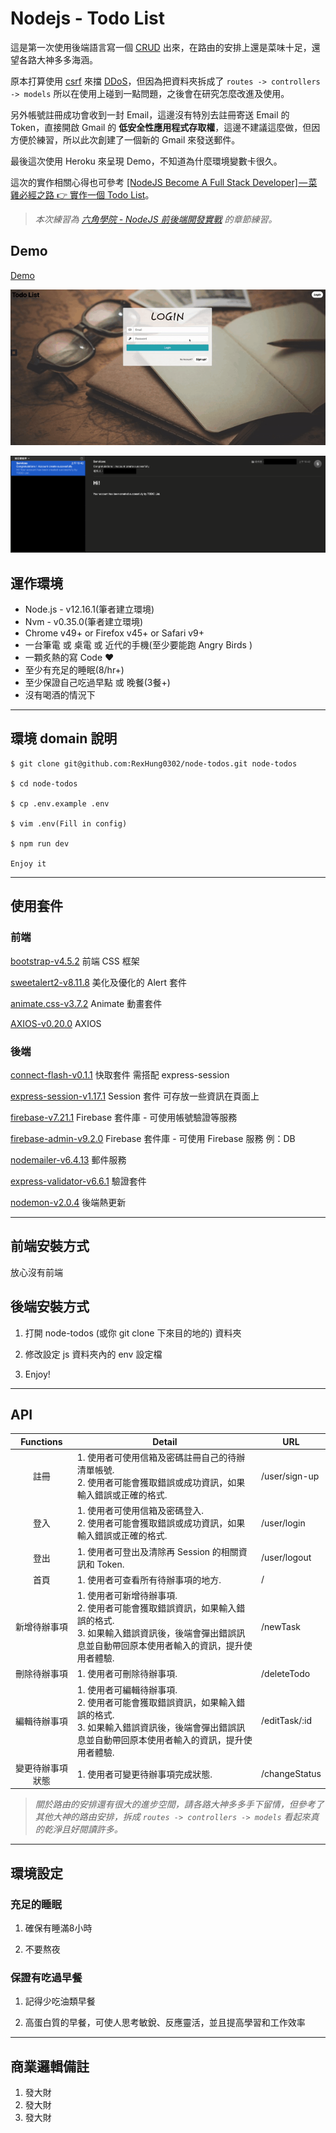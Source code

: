 # Nodejs - Todo List

這是第一次使用後端語言寫一個 [CRUD](https://zh.wikipedia.org/zh-tw/%E5%A2%9E%E5%88%AA%E6%9F%A5%E6%94%B9) 出來，在路由的安排上還是菜味十足，還望各路大神多多海涵。

原本打算使用 [csrf](https://github.com/expressjs/csurf) 來擋 [DDoS](https://zh.wikipedia.org/wiki/%E9%98%BB%E6%96%B7%E6%9C%8D%E5%8B%99%E6%94%BB%E6%93%8A)，但因為把資料夾拆成了 `routes -> controllers -> models` 所以在使用上碰到一點問題，之後會在研究怎麼改進及使用。

另外帳號註冊成功會收到一封 Email，這邊沒有特別去註冊寄送 Email 的 Token，直接開啟 Gmail 的 **低安全性應用程式存取權**，這邊不建議這麼做，但因方便於練習，所以此次創建了一個新的 Gmail 來發送郵件。

最後這次使用 Heroku 來呈現 Demo，不知道為什麼環境變數卡很久。

這次的實作相關心得也可參考 [[NodeJS Become A Full Stack Developer] — 菜雞必經之路 👉 實作一個 Todo List](https://rexhung0302.github.io/2020/10/13/20201013/)。

> *本次練習為 [六角學院 - NodeJS 前後端開發實戰](https://www.hexschool.com/courses/nodejs.html) 的章節練習。*

## Demo

[Demo](https://express-todos-list.herokuapp.com/users/login)

![Demo Gif](/demo.gif)

![Demo Sign Up Success Email](/mail_demo.png)

## 運作環境
* Node.js - v12.16.1(筆者建立環境)
* Nvm - v0.35.0(筆者建立環境)
* Chrome v49+ or Firefox v45+ or Safari v9+
* 一台筆電 或 桌電 或 近代的手機(至少要能跑 Angry Birds )
* 一顆炙熱的寫 Code ❤️
* 至少有充足的睡眠(8/hr+)
* 至少保證自己吃過早點 或 晚餐(3餐+)
* 沒有喝酒的情況下

---

## 環境 domain 說明

```
$ git clone git@github.com:RexHung0302/node-todos.git node-todos

$ cd node-todos

$ cp .env.example .env

$ vim .env(Fill in config)

$ npm run dev

Enjoy it
```

---
   
## 使用套件

### 前端

[bootstrap-v4.5.2](https://getbootstrap.com/) 前端 CSS 框架

[sweetalert2-v8.11.8](https://sweetalert2.github.io/) 美化及優化的 Alert 套件

[animate.css-v3.7.2](https://daneden.github.io/animate.css/) Animate 動畫套件

[AXIOS-v0.20.0](https://github.com/axios/axios) AXIOS

### 後端

[connect-flash-v0.1.1](https://github.com/jaredhanson/connect-flash) 快取套件 需搭配 express-session

[express-session-v1.17.1](https://github.com/expressjs/session#readme) Session 套件 可存放一些資訊在頁面上

[firebase-v7.21.1](https://github.com/firebase/) Firebase 套件庫 - 可使用帳號驗證等服務

[firebase-admin-v9.2.0](https://github.com/firebase/) Firebase 套件庫 - 可使用 Firebase 服務 例：DB

[nodemailer-v6.4.13](https://github.com/nodemailer/nodemailer) 郵件服務

[express-validator-v6.6.1](https://express-validator.github.io/docs/) 驗證套件

[nodemon-v2.0.4](https://github.com/remy/nodemon) 後端熱更新

---

## 前端安裝方式

放心沒有前端

## 後端安裝方式


1. 打開 node-todos (或你 git clone 下來目的地的) 資料夾

2. 修改設定 js 資料夾內的 env 設定檔

3. Enjoy!

---

## API

| Functions              | Detail                                            | URL                         |
| :--------------------: | ------------------------------------------------- | --------------------------- |
| 註冊 | 1. 使用者可使用信箱及密碼註冊自己的待辦清單帳號.<br>2. 使用者可能會獲取錯誤或成功資訊，如果輸入錯誤或正確的格式. | /user/sign-up |
| 登入 | 1. 使用者可使用信箱及密碼登入.<br>2. 使用者可能會獲取錯誤或成功資訊，如果輸入錯誤或正確的格式. | /user/login |
| 登出 | 1. 使用者可登出及清除再 Session 的相關資訊和 Token. | /user/logout |
| 首頁 | 1. 使用者可查看所有待辦事項的地方. | / |
| 新增待辦事項 | 1. 使用者可新增待辦事項.<br>2. 使用者可能會獲取錯誤資訊，如果輸入錯誤的格式.<br>3. 如果輸入錯誤資訊後，後端會彈出錯誤訊息並自動帶回原本使用者輸入的資訊，提升使用者體驗. | /newTask |
| 刪除待辦事項 | 1. 使用者可刪除待辦事項. | /deleteTodo |
| 編輯待辦事項 | 1. 使用者可編輯待辦事項.<br>2. 使用者可能會獲取錯誤資訊，如果輸入錯誤的格式.<br>3. 如果輸入錯誤資訊後，後端會彈出錯誤訊息並自動帶回原本使用者輸入的資訊，提升使用者體驗. | /editTask/:id |
| 變更待辦事項狀態 | 1. 使用者可變更待辦事項完成狀態. | /changeStatus |

> *關於路由的安排還有很大的進步空間，請各路大神多多手下留情，但參考了其他大神的路由安排，拆成 `routes -> controllers -> models` 看起來真的乾淨且好閱讀許多。*

---
 
## 環境設定

### 充足的睡眠

1. 確保有睡滿8小時

2. 不要熬夜

### 保證有吃過早餐

1. 記得少吃油類早餐

2. 高蛋白質的早餐，可使人思考敏銳、反應靈活，並且提高學習和工作效率

---

## 商業邏輯備註

1. 發大財
2. 發大財
3. 發大財